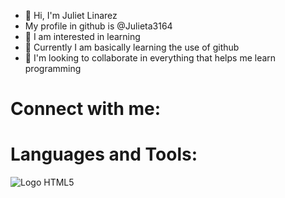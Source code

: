 - 👋 Hi, I'm Juliet Linarez 
- My profile in github is @Julieta3164
- 👀 I am interested in learning
- 🌱 Currently I am basically learning the use of github
- 💞️ I'm looking to collaborate in everything that helps me learn programming
<!---
Julieta3164/Julieta3164 is a ✨ special ✨ repository because its `README.md` (this file) appears on your GitHub profile.
You can click the Preview link to take a look at your changes.
--->
<h1>Connect with me:</h1>

<h1>Languages and Tools:</h1>
  <img class="card-img-top" src="https://encrypted-tbn1.gstatic.com/images?q=tbn:ANd9GcR8cqi237vrb29FAr-9bvIVHfbgRiHkJvPerFPK3J0ETbopCiH0" alt="Logo HTML5">
 
